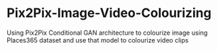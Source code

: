# Pix2Pix-Image-Video-Colourizing
Using Pix2Pix Conditional GAN architecture to colourize image using Places365 dataset and use that model to colourize video clips
